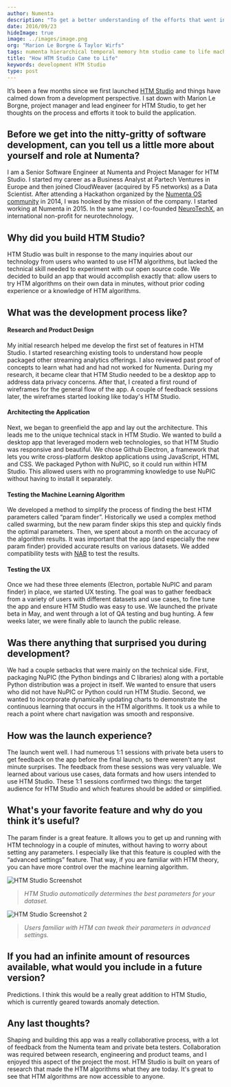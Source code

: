 ```yaml
---
author: Numenta
description: "To get a better understanding of the efforts that went into the development of HTM Studio, Taylor Wirfs from our marketing team sat down with HTM Studio lead engineer and project manager, Marion Le Borgne, to talk about the process  – from the initial research stage to testing the UX – of developing the application."
date: 2016/09/23
hideImage: true
image: ../images/image.png
org: "Marion Le Borgne & Taylor Wirfs"
tags: numenta hierarchical temporal memory htm studio came to life machine intelligence anomaly detection
title: "How HTM Studio Came to Life"
keywords: development HTM Studio
type: post
---
```


It’s been a few months since we first launched [HTM Studio](/applications/htm-studio/) and
things have calmed down from a development perspective. I sat down with Marion
Le Borgne, project manager and lead engineer for HTM Studio, to get her thoughts
on the process and efforts it took to build the application.   


## Before we get into the nitty-gritty of software development, can you tell us a little more about yourself and role at Numenta?

I am a Senior Software Engineer at Numenta and Project Manager for HTM Studio. I
started my career as a Business Analyst at Partech Ventures in Europe and then
joined CloudWeaver (acquired by F5 networks) as a Data Scientist. After
attending a Hackathon organized by the
[Numenta OS community](http://numenta.org) in 2014, I was hooked by the mission
of the company. I started working at Numenta in 2015. In the same year, I
co-founded [NeuroTechX](http://neurotechx.com/), an international non-profit for
neurotechnology.


## Why did you build HTM Studio?

HTM Studio was built in response to the many inquiries about our technology from
users who wanted to use HTM algorithms, but lacked the technical skill needed to
experiment with our open source code. We decided to build an app that would
accomplish exactly that: allow users to try HTM algorithms on their own data in
minutes, without prior coding experience or a knowledge of HTM algorithms.


## What was the development process like?

#### Research and Product Design

My initial research helped me develop the first set of features in HTM Studio. I
started researching existing tools to understand how people packaged other
streaming analytics offerings. I also reviewed past proof of concepts to learn
what had and had not worked for Numenta. During my research, it became clear
that HTM Studio needed to be a desktop app to address data privacy concerns.
After that, I created a first round of wireframes for the general flow of the
app. A couple of feedback sessions later, the wireframes started looking like
today's HTM Studio.

#### Architecting the Application

Next, we began to greenfield the app and lay out the architecture. This leads me
to the unique technical stack in HTM Studio. We wanted to build a desktop app
that leveraged modern web technologies, so that HTM Studio was responsive and
beautiful. We chose Github Electron, a framework that lets you write
cross-platform desktop applications using JavaScript, HTML and CSS. We packaged
Python with NuPIC, so it could run within HTM Studio. This allowed users with no
programming knowledge to use NuPIC without having to install it separately.

#### Testing the Machine Learning Algorithm

We developed a method to simplify the process of finding the best HTM parameters
called “param finder”. Historically we used a complex method called swarming,
but the new param finder skips this step and quickly finds the optimal
parameters. Then, we spent about a month on the accuracy of the algorithm
results. It was important that the app (and especially the new param finder)
provided accurate results on various datasets. We added compatibility tests with
[NAB](/applications/numenta-anomaly-benchmark/) to test the results.

#### Testing the UX

Once we had these three elements (Electron, portable NuPIC and param finder) in
place, we started UX testing. The goal was to gather feedback from a variety of
users with different datasets and use cases, to fine tune the app and ensure HTM
Studio was easy to use. We launched the private beta in May, and went through a
lot of QA testing and bug hunting. A few weeks later, we were finally able to
launch the public release.


## Was there anything that surprised you during development?

We had a couple setbacks that were mainly on the technical side. First,
packaging NuPIC (the Python bindings and C libraries) along with a portable
Python distribution was a project in itself. We wanted to ensure that users who
did not have NuPIC or Python could run HTM Studio. Second, we wanted to
incorporate dynamically updating charts to demonstrate the continuous learning
that occurs in the HTM algorithms. It took us a while to reach a point where
chart navigation was smooth and responsive.


## How was the launch experience?

The launch went well. I had numerous 1:1 sessions with private beta users to get
feedback on the app before the final launch, so there weren't any last minute
surprises. The feedback from these sessions was very valuable. We learned about
various use cases, data formats and how users intended to use HTM Studio. These
1:1 sessions confirmed two things: the target audience for HTM Studio and which
features should be added or simplified.


## What's your favorite feature and why do you think it’s useful?

The param finder is a great feature. It allows you to get up and running with
HTM technology in a couple of minutes, without having to worry about setting any
parameters. I especially like that this feature is coupled with the “advanced
settings” feature. That way, if you are familiar with HTM theory, you can have
more control over the machine learning algorithm.


![HTM Studio Screenshot](../images/image.png)

> *HTM Studio automatically determines the best parameters for your dataset.*


![HTM Studio Screenshot 2](../images/image2.png)

> *Users familiar with HTM can tweak their parameters in advanced settings.*


## If you had an infinite amount of resources available, what would you include in a future version?

Predictions. I think this would be a really great addition to HTM Studio, which
is currently geared towards anomaly detection.


## Any last thoughts?

Shaping and building this app was a really collaborative process, with a lot of
feedback from the Numenta team and private beta testers. Collaboration was
required between research, engineering and product teams, and I enjoyed this
aspect of the project the most. HTM Studio is built on years of research that
made the HTM algorithms what they are today. It's great to see that HTM
algorithms are now accessible to anyone.  
